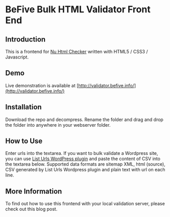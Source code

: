# BeFive Bulk HTML Validator Front End

## Introduction
This is a frontend for [Nu Html Checker](https://validator.w3.org/check) written with HTML5 / CSS3 / Javascript.

## Demo
Live demonstration is available at [http://validator.befive.info/](http://validator.befive.info/)

## Installation
Download the repo and decompress. Rename the folder and drag and drop the folder into anywhere in your webserver folder.

## How to Use
Enter urls into the textarea. If you want to bulk validate a Wordpress site, you can use [List Urls WordPress plugin](https://wordpress.org/plugins/list-urls/) and paste the content of CSV into the textarea below.
Supported data formats are sitemap XML, html (source), CSV generated by List Urls Wordpress plugin and plain text with url on each line.

## More Information
To find out how to use this frontend with your local validation server, please check out this blog post.